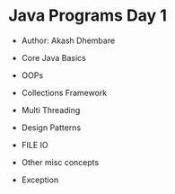 # Java Programs Day 1
- Author: Akash Dhembare

- Core Java Basics
- OOPs
- Collections Framework
- Multi Threading
- Design Patterns
- FILE IO
- Other misc concepts
- Exception